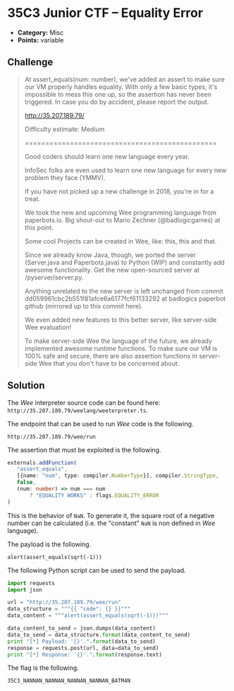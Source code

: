 # 35C3 Junior CTF – Equality Error

* **Category:** Misc
* **Points:** variable

## Challenge

> At assert_equals(num: number), we've added an assert to make sure our VM properly handles equality. With only a few basic types, it's impossible to mess this one up, so the assertion has never been triggered. In case you do by accident, please report the output.
>
> http://35.207.189.79/
>
> Difficulty estimate: Medium
>
> ===============================================
>
> Good coders should learn one new language every year.
>
> InfoSec folks are even used to learn one new language for every new problem they face (YMMV).
>
> If you have not picked up a new challenge in 2018, you're in for a treat.
>
> We took the new and upcoming Wee programming language from paperbots.io. Big shout-out to Mario Zechner (@badlogicgames) at this point.
>
> Some cool Projects can be created in Wee, like: this, this and that.
>
> Since we already know Java, though, we ported the server (Server.java and Paperbots.java) to Python (WIP) and constantly add awesome functionality. Get the new open-sourced server at /pyserver/server.py.
>
> Anything unrelated to the new server is left unchanged from commit dd059961cbc2b551f81afce6a6177fcf61133292 at badlogics paperbot github (mirrored up to this commit here).
>
> We even added new features to this better server, like server-side Wee evaluation!
>
> To make server-side Wee the language of the future, we already implemented awesome runtime functions. To make sure our VM is 100% safe and secure, there are also assertion functions in server-side Wee that you don't have to be concerned about.

## Solution

The *Wee* interpreter source code can be found here: `http://35.207.189.79/weelang/weeterpreter.ts`.

The endpoint that can be used to run *Wee* code is the following.

```
http://35.207.189.79/wee/run
```

The assertion that must be exploited is the following.

```Typescript
externals.addFunction(
   "assert_equals",
   [{name: "num", type: compiler.NumberType}], compiler.StringType,
   false,
   (num: number) => num === num
       ? "EQUALITY WORKS" : flags.EQUALITY_ERROR
)
```

This is the behavior of `NaN`. To generate it, the square root of a negative number can be calculated (i.e. the "constant" `NaN` is non defined in *Wee* language).

The payload is the following.

```
alert(assert_equals(sqrt(-1)))
```

The following Python script can be used to send the payload.

```Python
import requests
import json

url = "http://35.207.189.79/wee/run"
data_structure = """{{ "code": {} }}"""
data_content = """alert(assert_equals(sqrt(-1)))"""

data_content_to_send = json.dumps(data_content)
data_to_send = data_structure.format(data_content_to_send)
print "[*] Payload: '{}'.".format(data_to_send)
response = requests.post(url, data=data_to_send)
print "[*] Response: '{}'.".format(response.text)
```

The flag is the following.

```
35C3_NANNAN_NANNAN_NANNAN_NANNAN_BATM4N
```